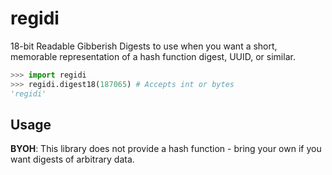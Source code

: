 # regidi

18-bit Readable Gibberish Digests to use when you want
a short, memorable representation of a hash function digest, UUID, or similar.

```python
>>> import regidi
>>> regidi.digest18(187065) # Accepts int or bytes
'regidi'
```

## Usage

**BYOH**: This library does not provide a hash function - bring your own if you want digests of arbitrary data.

